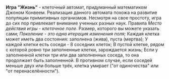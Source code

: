 **Игра "Жизнь"** - клеточный автомат, придуманный математиком Джоном Конвеем. Реализация данного автомата похожа на развитие популяции примитивных организмов. Несмотря на свое простоту, игра до сих пор привлекает внимание ученных разных наук.
Правила
_Место действия игры - клеточное поле_. Размер, которого вы можете указать сами;
_Поколение - это одна итерация изменения поля;_
Каждая клетка может иметь два состояния: заполнена (жива), пуста (мертва);
У каждой клетки есть соседи - 8 соседних клеток;
В пустой клетке, рядом с которой ровно три заполненные клетки, зарождается жизнь;
Если у заполненной клетки три или два заполненных соседа, то она продолжает быть заполненной.
В противном случае, если соседей меньше двух или больше трёх, клетка умирает ("от одиночества" или "от перенаселённости").